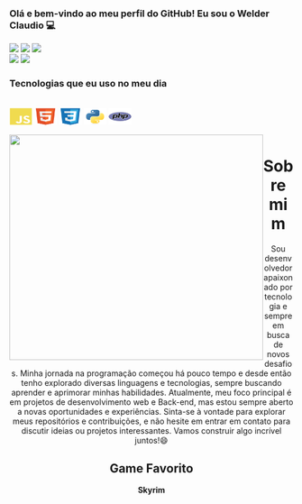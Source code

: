 ### Olá e bem-vindo ao meu perfil do GitHub! Eu sou o Welder Claudio 💻

  <a href="https://instagram.com/elderscrols3" target="_blank">
   <img src="https://img.shields.io/badge/-Instagram-%23E4405F?style=for-the-badge&logo=instagram&logoColor=white" target="_blank"></a>
  <a href = "mailto:welder.carlos53@gmail.com">
   <img src="https://img.shields.io/badge/-Gmail-%23333?style=for-the-badge&logo=gmail&logoColor=white" target="_blank"></a>
  <a href="https://www.linkedin.com/in/welderc" target="_blank">
   <img src="https://img.shields.io/badge/-LinkedIn-%230077B5?style=for-the-badge&logo=linkedin&logoColor=white" target="_blank"></a>
<div>
<img height="170em" src="https://github-readme-stats.vercel.app/api?username=elderScrols&show_icons=true&theme=dark&include_all_commits=true&count_private=true">
<img height="170em" src="https://github-readme-stats.vercel.app/api/top-langs/?username=elderScrols&layout=compact&langs_count=7&theme=dark">
</div>  
<h3>Tecnologias que eu uso no meu dia</h3>

<div style="display: inline_block"><br>
  <img align="center" alt="Rafa-Js" height="30" width="40" src="https://raw.githubusercontent.com/devicons/devicon/master/icons/javascript/javascript-plain.svg">
  <img align="center" alt="Rafa-HTML" height="30" width="40" src="https://raw.githubusercontent.com/devicons/devicon/master/icons/html5/html5-original.svg">
  <img align="center" alt="Rafa-CSS" height="30" width="40" src="https://raw.githubusercontent.com/devicons/devicon/master/icons/css3/css3-original.svg">
  <img align="center" alt="Rafa-Python" height="30" width="40" src="https://raw.githubusercontent.com/devicons/devicon/master/icons/python/python-original.svg">
  <img align="center" alt="Rafa-Python" height="30" width="40" src="https://raw.githubusercontent.com/devicons/devicon/master/icons/php/php-original.svg">
</div><br>

<img height="400" width="450" align=left src ="https://user-images.githubusercontent.com/111553376/234618211-9c9a60cc-b9a5-4f82-92c0-00a29f40662f.gif" />
<h1 align="center"> Sobre mim </h1>
<p align="center">Sou desenvolvedor apaixonado por tecnologia e sempre em busca de novos desafios. Minha jornada na programação começou há pouco tempo e desde então tenho explorado diversas linguagens e tecnologias, sempre  buscando aprender e aprimorar minhas habilidades. Atualmente, meu foco principal é em projetos de desenvolvimento web e Back-end, mas estou sempre aberto a novas oportunidades e experiências. Sinta-se à vontade  para explorar meus repositórios e contribuições, e não hesite em entrar em contato para discutir ideias ou projetos interessantes. Vamos construir algo incrível juntos!😄</p>
<h2 align="center"> Game Favorito </h2>
<p align="center"><strong>Skyrim</strong></p>

   
   
